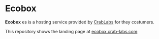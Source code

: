 Ecobox
======

**Ecobox** es is a hosting service provided by [CrabLabs](http://crab-labs.com "CrabLabs") for they costumers. 

This repository shows the landing page at [ecobox.crab-labs.com](http://ecobox.crab-labs.com "Ecobox site")
